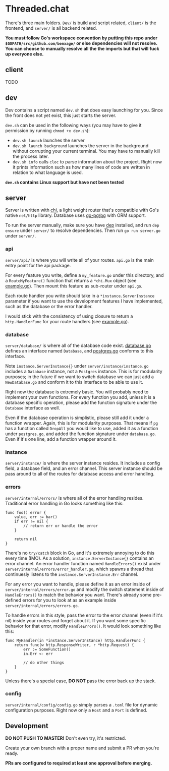 # Threaded.chat #

There's three main folders. `Dev/` is build and script related, `client/` is the frontend, and `server/` is all backend related.

**You must follow Go's workspace convention by putting this repo under `$GOPATH/src/github.com/benxage/` or else dependencies will not resolve. You can choose to manually resolve all the the imports but that will fuck up everyone else.**

## client ##

TODO

## dev ##

Dev contains a script named `dev.sh` that does easy launching for you. Since the front does not yet exist, this just starts the server. 

`dev.sh` can be used in the following ways (you may have to give it permission by running `chmod +x dev.sh`):

* `dev.sh launch` launches the server
* `dev.sh launch background` launches the server in the background without corrupting your current terminal. You may have to manually kill the process later.
* `dev.sh info` calls  `cloc` to parse information about the project. Right now it prints information such as how many lines of code are written in relation to what language is used.

**`dev.sh` contains Linux support but have not been tested**

## server ##

Server is written with [chi](https://github.com/go-chi/chi), a light weight router that's compatible with Go's native `net/http` library. Database uses [go-pg/pg](https://github.com/go-pg/pg) with ORM support.

To run the server manually, make sure you have [dep](https://github.com/golang/dep) installed, and run `dep ensure` under `server/` to resolve dependencies. Then run `go run server.go` under `server/`.

### api ###

`server/api/` is where you will write all of your routes. `api.go` is the main entry point for the api package.

For every feature you write, define a `my_feature.go` under this directory, and a `RouteMyFeature()` function that returns a `*chi.Mux` object (see [example.go](server/api/example.go)). Then mount this feature as sub-router under `api.go`.

Each route handler you write should take in a `*instance.ServerInstance` parameter if you want to use the development features I have implemented, such as the database or the error handler. 

I would stick with the consistency of using closure to return a `http.HandlerFunc` for your route handlers (see [example.go](server/api/example.go)).

### database ###

`server/database/` is where all of the database code exist. [database.go](server/database/database.go) defines an interface named `Database`, and [postgres.go](server/database/postgres.go) conforms to this interface.

Note `instance.ServerInstance{}` under `server/instance/instance.go` includes a `Database` instance, not a `Postgres` instance. This is for modularity purposes; in the future if we want to switch database we can just add a `NewDatabase.go` and conform it to this interface to be able to use it.

Right now the database is extremely basic. You will probably need to implement your own functions. For every function you add, unless it is a database specific operation, please add the function signature under the `Database` interface as well.

Even if the database operation is simplistic, please still add it under a function wrapper. Again, this is for modularity purposes. That means if `pg` has a function called `DropAll` you would like to use, added it as a function under `postgres.go`, and added the function signature under `database.go`. Even if it's one line, add a function wrapper around it.

### instance ###

`server/instance/` is where the server instance resides. It includes a config field, a database field, and an error channel. This server instance should be pass around to all of the routes for database access and error handling.

### errors ###

`server/internal/errors/` is where all of the error handling resides. Traditional error handling in Go looks something like this:

```
func foo() error {
    value, err := bar()
    if err != nil {
        // return err or handle the error
    }

    return nil
}
```

There's no `try/catch` block in Go, and it's extremely annoying to do this every time (IMO). As a solution, `instance.ServerInstance{}` contains an error channel. An error handler function named `HandleErrors()` exist under `server/internal/errors/error_handler.go`, which spawns a thread that continuesly listens to the `instance.ServerInstance.Err` channel.

For any error you want to handle, please define it as an error inside of `server/internal/errors/error.go` and modify the switch statement inside of `HandleErrors()` to match the behavior you want. There's already some pre-defined errors for you to look at as an example inside `server/internal/errors/errors.go`.

To handle errors in this style, pass the error to the error channel (even if it's nil) inside your routes and forget about it. If you want some specific behavior for that error, modify `HandleErrors()`. It would look something like this:

```
func MyHandler(in *instance.ServerInstance) http.HandlerFunc {
    return func(w http.ResponseWriter, r *http.Request) {
        err := SomeFunction()
        in.Err <- err

        // do other things
	}
}
```

Unless there's a special case, **DO NOT** pass the error back up the stack.

### config ###

`server/internal/config/config.go` simply parses a `.toml` file for dynamic configuration purposes. Right now only a `Host` and a `Port` is defined.

## Development ##

**DO NOT PUSH TO MASTER!** Don't even try, it's restricted.

Create your own branch with a proper name and submit a PR when you're ready. 

**PRs are configured to required at least one approval before merging.**
